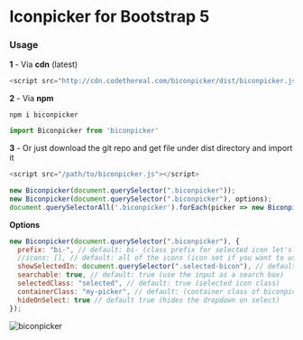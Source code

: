 # Iconpicker for Bootstrap 5

### Usage

**1** - Via **cdn** (latest)

```js
<script src="http://cdn.codethereal.com/biconpicker/dist/biconpicker.js"></script>
```

**2** - Via **npm**

```
npm i biconpicker
```

```js
import Biconpicker from 'biconpicker'
```

**3** - Or just download the git repo and get file under dist directory and import it

```js
<script src="/path/to/biconpicker.js"></script>
```


```js
new Biconpicker(document.querySelector(".biconpicker"));
new Biconpicker(document.querySelector(".biconpicker"), options);
document.querySelectorAll('.biconpicker').forEach(picker => new Biconpicker(picker))
```


**Options**
```js
new Biconpicker(document.querySelector(".biconpicker"), {
  prefix: "bi-", // default: bi- (class prefix for selected icon let's say you pass it as 'ds' will return you ds-alarm)
  //icons: [], // default: all of the icons (icon set if you want to use only some of them)
  showSelectedIn: document.querySelector(".selected-bicon"), // default: none (element to show selected icon)
  searchable: true, // default: true (use the input as a search box)
  selectedClass: "selected", // default: true (selected icon class)
  containerClass: "my-picker", // default: (container class of biconpicker)
  hideOnSelect: true // default true (hides the dropdown on select)
});
```

![biconpicker](http://cdn.codethereal.com/biconpicker/demo.png)
